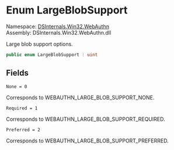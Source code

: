# <a id="DSInternals_Win32_WebAuthn_LargeBlobSupport"></a> Enum LargeBlobSupport

Namespace: [DSInternals.Win32.WebAuthn](DSInternals.Win32.WebAuthn.md)  
Assembly: DSInternals.Win32.WebAuthn.dll  

Large blob support options.

```csharp
public enum LargeBlobSupport : uint
```

## Fields

`None = 0` 



Corresponds to WEBAUTHN_LARGE_BLOB_SUPPORT_NONE.

`Required = 1` 



Corresponds to WEBAUTHN_LARGE_BLOB_SUPPORT_REQUIRED.

`Preferred = 2` 



Corresponds to WEBAUTHN_LARGE_BLOB_SUPPORT_PREFERRED.

